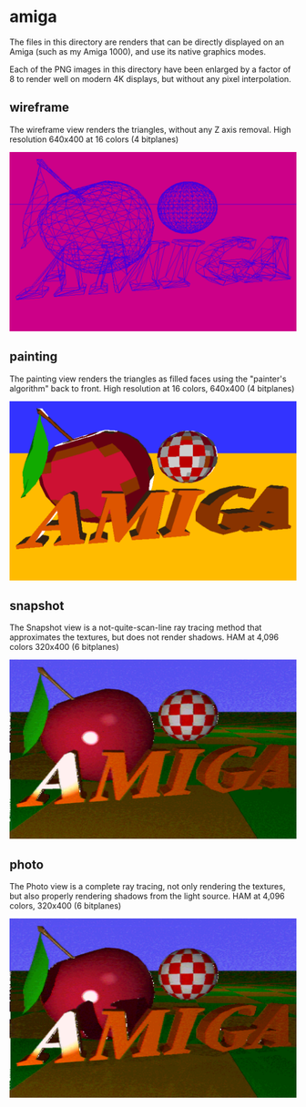 # amiga

The files in this directory are renders that can be directly displayed on an Amiga (such as my Amiga 1000), and use its native graphics modes.

Each of the PNG images in this directory have been enlarged by a factor of 8 to render well on modern 4K displays, but without any pixel interpolation.

## wireframe

The wireframe view renders the triangles, without any Z axis removal. High resolution 640x400 at 16 colors (4 bitplanes)

![Wireframe View](wireframe.png)

## painting

The painting view renders the triangles as filled faces using the "painter's algorithm" back to front. High resolution at 16 colors, 640x400 (4 bitplanes)

![Painting View](painting.png)

## snapshot

The Snapshot view is a not-quite-scan-line ray tracing method that approximates the textures, but does not render shadows. HAM at 4,096 colors 320x400 (6 bitplanes)

![Snapshot View](snapshot.png)

## photo

The Photo view is a complete ray tracing, not only rendering the textures, but also properly rendering shadows from the light source. HAM at 4,096 colors, 320x400 (6 bitplanes)

![Photo View](photo.png)
